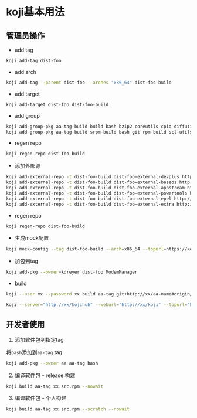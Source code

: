 # koji基本用法

## 管理员操作

- add tag

```bash
koji add-tag dist-foo
```

- add arch
```bash
koji add-tag --parent dist-foo --arches "x86_64" dist-foo-build
```

- add target

```bash
koji add-target dist-foo dist-foo-build
```

- add group

```bash
koji add-group-pkg aa-tag-build build bash bzip2 coreutils cpio diffutils findutils gawk gcc gcc-c++ grep gzip info make patch rpm-build scl-utils-build sed shadow-utils tar unzip util-linux which xz git setup
koji add-group-pkg aa-tag-build srpm-build bash git rpm-build scl-utils-build shadow-utils system-release 
```
    

- regen repo

```bash
koji regen-repo dist-foo-build
```

- 添加外部源

```bash
koji add-external-repo -t dist-foo-build dist-foo-external-devplus http://xx/devplus/
koji add-external-repo -t dist-foo-build dist-foo-external-baseos http://xx/baseos/
koji add-external-repo -t dist-foo-build dist-foo-external-appstream http://xx/appstream/
koji add-external-repo -t dist-foo-build dist-foo-external-powertools http://xx/powertools/
koji add-external-repo -t dist-foo-build dist-foo-external-epel http://xx/epel/
koji add-external-repo -t dist-foo-build dist-foo-external-extra http://xx/extra/
```

- regen repo

```bash
koji regen-repo dist-foo-build
```

- 生成mock配置

```bash
koji mock-config --tag dist-foo-build --arch=x86_64 --topurl=https://kojidev.example.com/kojifiles                   dist-foo
```

- 加包到tag

```bash
koji add-pkg --owner=kdreyer dist-foo ModemManager
```

- build

```bash
koji --user xx --password xx build aa-tag git+http://xx/aa-name#origin/branch
```

```bash
koji --server="http://xx/kojihub" --weburl="http://xx/koji" --topurl="http://xx/kojifiles" --user  kojiadmin --password adminkoji build aa-tag --scratch xx.src.rpm --nowait &> /dev/null
```

## 开发者使用

1. 添加软件包到指定tag

将`bash`添加到`aa-tag` tag

```bash
koji add-pkg --owner aa aa-tag bash
```

2. 编译软件包 - release 构建

```bash
koji build aa-tag xx.src.rpm --nowait
```

3. 编译软件包 - 个人构建

```bash
koji build aa-tag xx.src.rpm --scratch --nowait 
```
